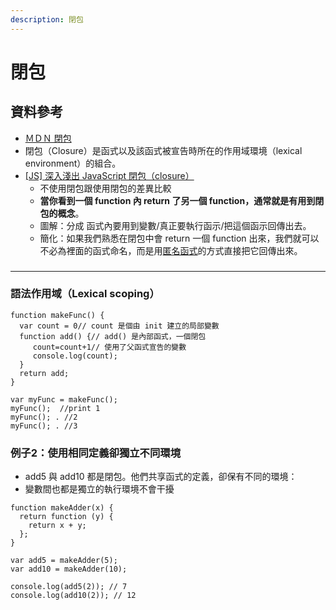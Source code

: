 ```yaml
---
description: 閉包
---
```


# 閉包

## 資料參考

* [ＭＤＮ 閉包](https://developer.mozilla.org/zh-TW/docs/Web/JavaScript/Closures)
* 閉包（Closure）是函式以及該函式被宣告時所在的作用域環境（lexical environment）的組合。
* [\[JS\] 深入淺出 JavaScript 閉包（closure）](https://pjchender.dev/javascript/js-closure/)
  * 不使用閉包跟使用閉包的差異比較
  * **當你看到一個 function 內 return 了另一個 function，通常就是有用到閉包的概念**。
  * 圖解：分成 函式內要用到變數/真正要執行函示/把這個函示回傳出去。
  * 簡化：如果我們熟悉在閉包中會 return 一個 function 出來，我們就可以不必為裡面的函式命名，而是用[匿名函式](https://pjchender.blogspot.tw/2016/03/javascriptfunction-statements-and.html)的方式直接把它回傳出來。

###

***

### 語法作用域（Lexical scoping）

```
function makeFunc() {
  var count = 0// count 是個由 init 建立的局部變數
  function add() {// add() 是內部函式，一個閉包
     count=count+1// 使用了父函式宣告的變數
     console.log(count);
  }
  return add;
}

var myFunc = makeFunc();
myFunc();  //print 1
myFunc(); . //2
myFunc(); . //3
```

### 例子2：使用相同定義卻獨立不同環境

* add5 與 add10 都是閉包。他們共享函式的定義，卻保有不同的環境：
* 變數間也都是獨立的執行環境不會干擾

```
function makeAdder(x) {
  return function (y) {
    return x + y;
  };
}

var add5 = makeAdder(5);
var add10 = makeAdder(10);

console.log(add5(2)); // 7
console.log(add10(2)); // 12
```

